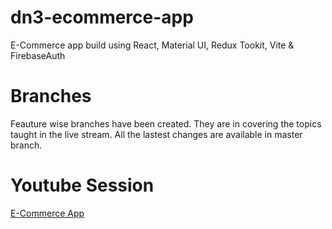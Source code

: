 # dn3-ecommerce-app
E-Commerce app build using React, Material UI, Redux Tookit, Vite & FirebaseAuth

# Branches

Feauture wise branches have been created. They are in covering the topics taught in the live stream. All the lastest changes are available in master branch.

# Youtube Session

[E-Commerce App](https://www.youtube.com/watch?v=qlo-kF16bHc)

